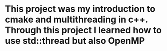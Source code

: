 # This project was my introduction to cmake and multithreading in c++. Through this project I learned how to use std::thread but also OpenMP

